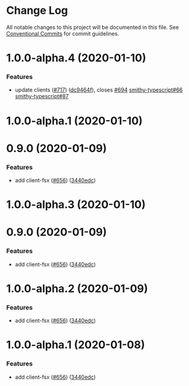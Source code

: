# Change Log

All notable changes to this project will be documented in this file.
See [Conventional Commits](https://conventionalcommits.org) for commit guidelines.

# 1.0.0-alpha.4 (2020-01-10)


### Features

* update clients ([#717](https://github.com/aws/aws-sdk-js-v3/issues/717)) ([dc9464f](https://github.com/aws/aws-sdk-js-v3/commit/dc9464f)), closes [#694](https://github.com/aws/aws-sdk-js-v3/issues/694) [smithy-typescript#66](https://github.com/smithy-typescript/issues/66) [smithy-typescript#87](https://github.com/smithy-typescript/issues/87)



# 1.0.0-alpha.1 (2020-01-10)



# 0.9.0 (2020-01-09)


### Features

* add client-fsx ([#656](https://github.com/aws/aws-sdk-js-v3/issues/656)) ([3440edc](https://github.com/aws/aws-sdk-js-v3/commit/3440edc))





# 1.0.0-alpha.3 (2020-01-10)



# 0.9.0 (2020-01-09)


### Features

* add client-fsx ([#656](https://github.com/aws/aws-sdk-js-v3/issues/656)) ([3440edc](https://github.com/aws/aws-sdk-js-v3/commit/3440edc))





# 1.0.0-alpha.2 (2020-01-09)


### Features

* add client-fsx ([#656](https://github.com/aws/aws-sdk-js-v3/issues/656)) ([3440edc](https://github.com/aws/aws-sdk-js-v3/commit/3440edc))





# 1.0.0-alpha.1 (2020-01-08)


### Features

* add client-fsx ([#656](https://github.com/aws/aws-sdk-js-v3/issues/656)) ([3440edc](https://github.com/aws/aws-sdk-js-v3/commit/3440edc))
